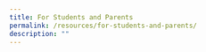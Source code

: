 ```yaml
---
title: For Students and Parents
permalink: /resources/for-students-and-parents/
description: ""
---
```

